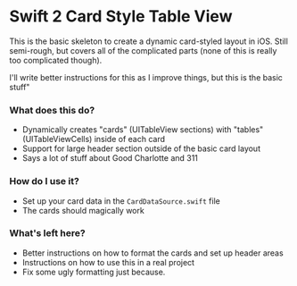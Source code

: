 # Swift 2 Card Style Table View #

This is the basic skeleton to create a dynamic card-styled layout in iOS. Still semi-rough, but covers all of the complicated parts (none of this is really too complicated though). 

I'll write better instructions for this as I improve things, but this is the basic stuff"

### What does this do? ###

* Dynamically creates "cards" (UITableView sections) with "tables"(UITableViewCells) inside of each card
* Support for large header section outside of the basic card layout
* Says a lot of stuff about Good Charlotte and 311

### How do I use it? ###

* Set up your card data in the `CardDataSource.swift` file
* The cards should magically work

### What's left here? ###

* Better instructions on how to format the cards and set up header areas
* Instructions on how to use this in a real project
* Fix some ugly formatting just because.